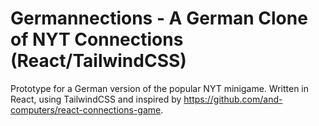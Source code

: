# Germannections - A German Clone of NYT Connections (React/TailwindCSS)

Prototype for a German version of the popular NYT minigame. Written in React, using TailwindCSS and inspired by https://github.com/and-computers/react-connections-game.
